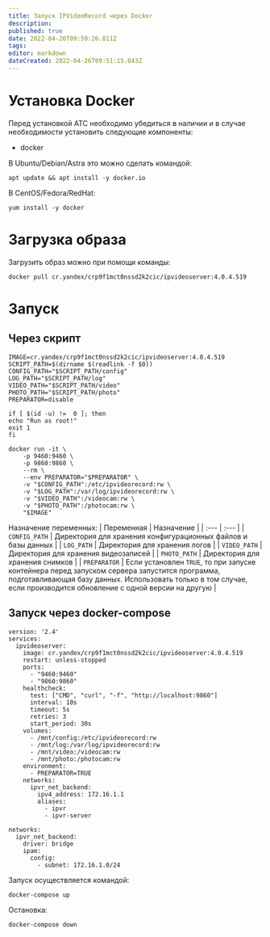 ```yaml
---
title: Запуск IPVideoRecord через Docker
description: 
published: true
date: 2022-04-26T09:59:26.811Z
tags: 
editor: markdown
dateCreated: 2022-04-26T09:51:15.043Z
---
```


# Установка Docker
Перед установкой АТС необходимо убедиться в наличии и в случае необходимости установить следующие компоненты:
- docker

В Ubuntu/Debian/Astra это можно сделать командой:
```
apt update && apt install -y docker.io
```
В CentOS/Fedora/RedHat:
```
yum install -y docker
```

# Загрузка образа
Загрузить образ можно при помощи команды:
```
docker pull cr.yandex/crp9f1mct0nssd2k2cic/ipvideoserver:4.0.4.519
```

# Запуск
## Через скрипт
```
IMAGE=cr.yandex/crp9f1mct0nssd2k2cic/ipvideoserver:4.0.4.519
SCRIPT_PATH=$(dirname $(readlink -f $0))
CONFIG_PATH="$SCRIPT_PATH/config"
LOG_PATH="$SCRIPT_PATH/log"
VIDEO_PATH="$SCRIPT_PATH/video"
PHOTO_PATH="$SCRIPT_PATH/photo"
PREPARATOR=disable

if [ $(id -u) !=  0 ]; then
echo "Run as root!"
exit 1
fi

docker run -it \
	-p 9460:9460 \
	-p 9860:9860 \
	--rm \
	--env PREPARATOR="$PREPARATOR" \
	-v "$CONFIG_PATH":/etc/ipvideorecord:rw \
	-v "$LOG_PATH":/var/log/ipvideorecord:rw \
	-v "$VIDEO_PATH":/videocam:rw \
	-v "$PHOTO_PATH":/photocam:rw \
	"$IMAGE"
```
Назначение переменных:
| Переменная | Назначение |
| :--- | :--- |
| `CONFIG_PATH` | Директория для хранения конфигурационных файлов и базы данных |
| `LOG_PATH` | Директория для хранения логов |
| `VIDEO_PATH` | Директория для хранения видеозаписей |
| `PHOTO_PATH` | Директория для хранения снимков |
| `PREPARATOR` | Если установлен `TRUE`, то при запуске контейнера перед запуском сервера запустится программа, подготавливающая базу данных. Использовать только в том случае, если производится обновление с одной версии на другую |

## Запуск через docker-compose
```
version: '2.4'
services:
  ipvideoserver:
    image: cr.yandex/crp9f1mct0nssd2k2cic/ipvideoserver:4.0.4.519
    restart: unless-stopped
    ports:
      - "9460:9460"
      - "9860:9860"
    healthcheck:
      test: ["CMD", "curl", "-f", "http://localhost:9860"]
      interval: 10s
      timeout: 5s
      retries: 3
      start_period: 30s
    volumes:
      - /mnt/config:/etc/ipvideorecord:rw
      - /mnt/log:/var/log/ipvideorecord:rw
      - /mnt/video:/videocam:rw
      - /mnt/photo:/photocam:rw
    environment:
      - PREPARATOR=TRUE
    networks:
      ipvr_net_backend:
        ipv4_address: 172.16.1.1
        aliases:
          - ipvr
          - ipvr-server

networks:
  ipvr_net_backend:
    driver: bridge
    ipam:
      config:
        - subnet: 172.16.1.0/24

```
Запуск осуществляется командой:
```
docker-compose up
```
Остановка:
```
docker-compose down
```
